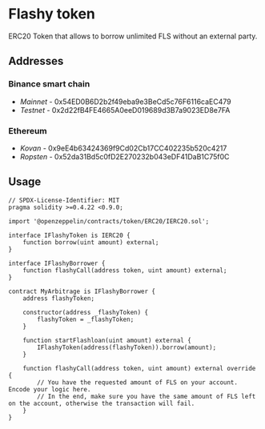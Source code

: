 # Flashy token

ERC20 Token that allows to borrow unlimited FLS without an external party.

## Addresses

### Binance smart chain

-   _Mainnet_ - 0x54ED0B6D2b2f49eba9e3BeCd5c76F6116caEC479
-   _Testnet_ - 0x2d22fB4FE4665A0eeD019689d3B7a9023ED8e7FA

### Ethereum

-   _Kovan_ - 0x9eE4b63424369f9Cd02Cb17CC402235b520c4217
-   _Ropsten_ - 0x52da31Bd5c0fD2E270232b043eDF41DaB1C75f0C

## Usage

```sol
// SPDX-License-Identifier: MIT
pragma solidity >=0.4.22 <0.9.0;

import '@openzeppelin/contracts/token/ERC20/IERC20.sol';

interface IFlashyToken is IERC20 {
    function borrow(uint amount) external;
}

interface IFlashyBorrower {
    function flashyCall(address token, uint amount) external;
}

contract MyArbitrage is IFlashyBorrower {
    address flashyToken;

    constructor(address _flashyToken) {
        flashyToken = _flashyToken;
    }

    function startFlashloan(uint amount) external {
        IFlashyToken(address(flashyToken)).borrow(amount);
    }

    function flashyCall(address token, uint amount) external override {
        // You have the requested amount of FLS on your account. Encode your logic here.
        // In the end, make sure you have the same amount of FLS left on the account, otherwise the transaction will fail.
    }
}
```
